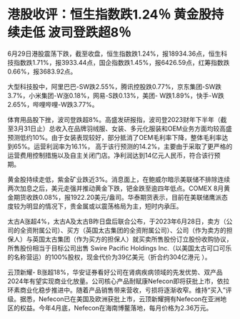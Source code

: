 

# 港股收评：恒生指数跌1.24％ 黄金股持续走低 波司登跌超8％

6月29日港股震荡下跌，截至收盘，恒生指数跌1.24%，报18934.36点，恒生科技指数跌1.71%，报3933.44点，国企指数跌1.45%，报6426.59点，红筹指数跌0.66%，报3683.92点。

大型科技股中，阿里巴巴-SW跌2.55%，腾讯控股跌0.77%，京东集团-SW跌3.7%，小米集团-W涨0.18%，网易-S跌0.13%，美团-
W跌1.89%，快手-W跌2.65%，哔哩哔哩-W跌3.77%。

体育用品股下挫，波司登跌超8%。高盛发研报指，波司登2023财年下半年（截至3月31日止）总收入在品牌羽绒服、女装、多元化服装和OEM业务方面均较高盛预测低约10%。由于女装表现较好，部分抵消了OEM毛利率下降，整体毛利率达到65%。运营利润率为16.1%，
高于该行预测的14.2%，主要由于采取了更严格的运营费用控制措施以及自主关闭门店。净利润达到14亿元人民币，符合该行预期。

黄金股持续走低，紫金矿业跌近3%。消息面上，在鲍威尔暗示美联储不排除连续两次加息之后，美元走强并推动黄金下跌，钯金跌至逾四年低点。COMEX
8月黄金期货收跌0.08%，报1922.20美元/盎司。华泰期货表示，目前在美联储鹰派态度较为明显的情况下，贵金属或以震荡格局为主，短时内承压。

太古A涨超4%，太古A及太古B昨日盘后联合公布，于2023年6月28日，卖方（公司的全资附属公司）、买方（英国太古集团的全资附属公司）、公司（作为卖方的担保人）与英国太古集团（作为买方的担保人）就买卖所售股份订立股份收购协议，所售股份相当于目标公司出售
Swire Pacific Holdings Inc.（以美国太古可口可乐的名称营运）的100%股权，现金代价为39亿美元（折合约304亿港元 ）。

云顶新耀-
B涨超18%，华安证券看好公司在肾病疾病领域的先发优势、双产品2024年有望实现商业化放量。公司核心产品耐赋康Nefecon即将获批上市，依拉环素商业化稳步推进中。随着产品销售带来营收，亏损将逐渐收窄。维持“买入”评级。据悉，Nefecon已在美国及欧洲获批上市，云顶新耀拥有Nefecon在亚洲地区的权益。今年4月底，Nefecon在海南博鳌落地，每月价格为2.36万元。

